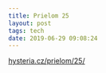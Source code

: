 ```yaml
---
title: Prielom 25
layout: post
tags: tech
date: 2019-06-29 09:08:24
---
```

<a target="_blank" href="https://hysteria.cz/prielom/25/">hysteria.cz/prielom/25/</a>
